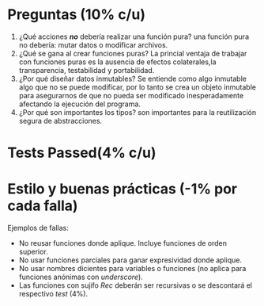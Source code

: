 # Preguntas (10% c/u)

1. ¿Qué acciones ***no*** debería realizar una función pura?
    una función pura no debería: mutar datos o modificar archivos.
2. ¿Qué se gana al crear funciones puras?
    La princial ventaja de trabajar con funciones puras es la ausencia de efectos colaterales,la
    transparencia, testabilidad y portabilidad.
3. ¿Por qué diseñar datos inmutables?
    Se entiende como algo inmutable algo que no se puede modificar, por lo tanto se crea un objeto
    inmutable para asegurarnos de que no pueda ser modificado inesperadamente afectando la ejecución
    del programa.
4. ¿Por qué son importantes los tipos?
    son importantes para la reutilización segura de abstracciones.

# Tests Passed(4% c/u) 

# Estilo y buenas prácticas (-1% por cada falla) 
Ejemplos de fallas:
- No reusar funciones donde aplique. Incluye funciones de orden superior.
- No usar funciones parciales para ganar expresividad donde aplique.
- No usar nombres dicientes para variables o funciones (no aplica para funciones anónimas con *underscore*).
- Las funciones con sujifo *Rec* deberán ser recursivas o se descontará el respectivo *test* (4%).